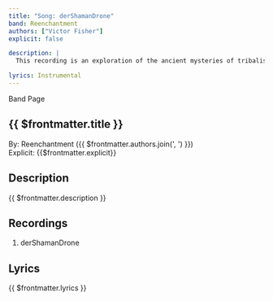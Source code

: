 ```yaml
---
title: "Song: derShamanDrone"
band: Reenchantment
authors: ["Victor Fisher"]
explicit: false

description: |
  This recording is an exploration of the ancient mysteries of tribalism and the shamanic tradition.

lyrics: Instrumental
---
```


<g-link to="/16">Band Page</g-link>

## {{ $frontmatter.title }}

By: <g-link to="/16">Reenchantment</g-link> ({{ $frontmatter.authors.join(', ') }})  
Explicit: {{$frontmatter.explicit}}

## Description

<vue-markdown>{{ $frontmatter.description }}</vue-markdown>

## Recordings

1. <g-link to="/100">derShamanDrone</g-link>

## Lyrics

<vue-markdown>{{ $frontmatter.lyrics }}</vue-markdown>
